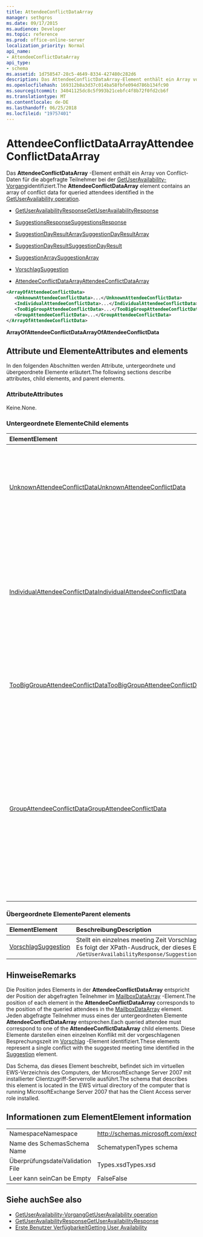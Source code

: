 ```yaml
---
title: AttendeeConflictDataArray
manager: sethgros
ms.date: 09/17/2015
ms.audience: Developer
ms.topic: reference
ms.prod: office-online-server
localization_priority: Normal
api_name:
- AttendeeConflictDataArray
api_type:
- schema
ms.assetid: 1d758547-28c5-4649-8334-427480c282d6
description: Das AttendeeConflictDataArray-Element enthält ein Array von Conflict-Daten für die abgefragte Teilnehmer bei der Konflikte GetUserAvailability identifiziert.
ms.openlocfilehash: 169312b8a3d37c014ba58fbfe094d786b134fc90
ms.sourcegitcommit: 34041125dc8c5f993b21cebfc4f8b72f0fd2cb6f
ms.translationtype: MT
ms.contentlocale: de-DE
ms.lasthandoff: 06/25/2018
ms.locfileid: "19757401"
---
```

# <a name="attendeeconflictdataarray"></a><span data-ttu-id="37264-103">AttendeeConflictDataArray</span><span class="sxs-lookup"><span data-stu-id="37264-103">AttendeeConflictDataArray</span></span>

<span data-ttu-id="37264-104">Das **AttendeeConflictDataArray** -Element enthält ein Array von Conflict-Daten für die abgefragte Teilnehmer bei der [GetUserAvailability-Vorgang](getuseravailability-operation.md)identifiziert.</span><span class="sxs-lookup"><span data-stu-id="37264-104">The **AttendeeConflictDataArray** element contains an array of conflict data for queried attendees identified in the [GetUserAvailability operation](getuseravailability-operation.md).</span></span>
  
- [<span data-ttu-id="37264-105">GetUserAvailabilityResponse</span><span class="sxs-lookup"><span data-stu-id="37264-105">GetUserAvailabilityResponse</span></span>](getuseravailabilityresponse.md)
  
- [<span data-ttu-id="37264-106">SuggestionsResponse</span><span class="sxs-lookup"><span data-stu-id="37264-106">SuggestionsResponse</span></span>](suggestionsresponse.md)
  
- [<span data-ttu-id="37264-107">SuggestionDayResultArray</span><span class="sxs-lookup"><span data-stu-id="37264-107">SuggestionDayResultArray</span></span>](suggestiondayresultarray.md)
  
- [<span data-ttu-id="37264-108">SuggestionDayResult</span><span class="sxs-lookup"><span data-stu-id="37264-108">SuggestionDayResult</span></span>](suggestiondayresult.md)
  
- [<span data-ttu-id="37264-109">SuggestionArray</span><span class="sxs-lookup"><span data-stu-id="37264-109">SuggestionArray</span></span>](suggestionarray.md)
  
- [<span data-ttu-id="37264-110">Vorschlag</span><span class="sxs-lookup"><span data-stu-id="37264-110">Suggestion</span></span>](suggestion.md)
  
- [<span data-ttu-id="37264-111">AttendeeConflictDataArray</span><span class="sxs-lookup"><span data-stu-id="37264-111">AttendeeConflictDataArray</span></span>](attendeeconflictdataarray.md)
  
```xml
<ArrayOfAttendeeConflictData>
   <UnknownAttendeeConflictData>...</UnknownAttendeeConflictData>
   <IndividualAttendeeConflictData>...</IndividualAttendeeConflictData>
   <TooBigGroupAttendeeConflictData>...</TooBigGroupAttendeeConflictData>
   <GroupAttendeeConflictData>...</GroupAttendeeConflictData>
</ArrayOfAttendeeConflictData>
```

 <span data-ttu-id="37264-112">**ArrayOfAttendeeConflictData**</span><span class="sxs-lookup"><span data-stu-id="37264-112">**ArrayOfAttendeeConflictData**</span></span>
## <a name="attributes-and-elements"></a><span data-ttu-id="37264-113">Attribute und Elemente</span><span class="sxs-lookup"><span data-stu-id="37264-113">Attributes and elements</span></span>

<span data-ttu-id="37264-114">In den folgenden Abschnitten werden Attribute, untergeordnete und übergeordnete Elemente erläutert.</span><span class="sxs-lookup"><span data-stu-id="37264-114">The following sections describe attributes, child elements, and parent elements.</span></span>
  
### <a name="attributes"></a><span data-ttu-id="37264-115">Attribute</span><span class="sxs-lookup"><span data-stu-id="37264-115">Attributes</span></span>

<span data-ttu-id="37264-116">Keine.</span><span class="sxs-lookup"><span data-stu-id="37264-116">None.</span></span>
  
### <a name="child-elements"></a><span data-ttu-id="37264-117">Untergeordnete Elemente</span><span class="sxs-lookup"><span data-stu-id="37264-117">Child elements</span></span>

|<span data-ttu-id="37264-118">**Element**</span><span class="sxs-lookup"><span data-stu-id="37264-118">**Element**</span></span>|<span data-ttu-id="37264-119">**Beschreibung**</span><span class="sxs-lookup"><span data-stu-id="37264-119">**Description**</span></span>|
|:-----|:-----|
|[<span data-ttu-id="37264-120">UnknownAttendeeConflictData</span><span class="sxs-lookup"><span data-stu-id="37264-120">UnknownAttendeeConflictData</span></span>](unknownattendeeconflictdata.md) <br/> |<span data-ttu-id="37264-121">Stellt einen Teilnehmer nicht aufgelöst werden oder einen Teilnehmer, der nicht auf einen Benutzer, der Verteilerliste oder der Kontakt ist dar.</span><span class="sxs-lookup"><span data-stu-id="37264-121">Represents an unresolvable attendee or an attendee that is not a user, distribution list, or contact.</span></span>  <br/> |
|[<span data-ttu-id="37264-122">IndividualAttendeeConflictData</span><span class="sxs-lookup"><span data-stu-id="37264-122">IndividualAttendeeConflictData</span></span>](individualattendeeconflictdata.md) <br/> |<span data-ttu-id="37264-123">Enthält eines Benutzers oder Kontakts Frei/Gebucht-Status für ein Time-Fenster, das zur selben Zeit als die vorgeschlagenen auftritt, Besprechungszeit im [Vorschlag](suggestion.md) -Element identifiziert.</span><span class="sxs-lookup"><span data-stu-id="37264-123">Contains a user's or contact's free/busy status for a time window that occurs at the same time as the suggested meeting time identified in the [Suggestion](suggestion.md) element.</span></span>  <br/> |
|[<span data-ttu-id="37264-124">TooBigGroupAttendeeConflictData</span><span class="sxs-lookup"><span data-stu-id="37264-124">TooBigGroupAttendeeConflictData</span></span>](toobiggroupattendeeconflictdata.md) <br/> |<span data-ttu-id="37264-125">Stellt einen Teilnehmer, die als Verteilerliste aufgelöst, die aufgrund ihrer Größe erweitern.</span><span class="sxs-lookup"><span data-stu-id="37264-125">Represents an attendee that resolved as a distribution list that was too large to expand.</span></span>  <br/> |
|[<span data-ttu-id="37264-126">GroupAttendeeConflictData</span><span class="sxs-lookup"><span data-stu-id="37264-126">GroupAttendeeConflictData</span></span>](groupattendeeconflictdata.md) <br/> |<span data-ttu-id="37264-127">Enthält Konfliktinformationen über die Anzahl von Benutzern zur Verfügung, die Anzahl der Benutzer, die Konflikte und die Anzahl der Benutzer, die nicht zu Ihrer Verfügbarkeit einsehen in einer Verteilerliste für eine vorgeschlagene Besprechungszeit verfügen aggregierte.</span><span class="sxs-lookup"><span data-stu-id="37264-127">Contains aggregate conflict information about the number of users available, the number of users who have conflicts, and the number of users who do not have availability information in a distribution list for a suggested meeting time.</span></span>  <br/> |
   
### <a name="parent-elements"></a><span data-ttu-id="37264-128">Übergeordnete Elemente</span><span class="sxs-lookup"><span data-stu-id="37264-128">Parent elements</span></span>

|<span data-ttu-id="37264-129">**Element**</span><span class="sxs-lookup"><span data-stu-id="37264-129">**Element**</span></span>|<span data-ttu-id="37264-130">**Beschreibung**</span><span class="sxs-lookup"><span data-stu-id="37264-130">**Description**</span></span>|
|:-----|:-----|
|[<span data-ttu-id="37264-131">Vorschlag</span><span class="sxs-lookup"><span data-stu-id="37264-131">Suggestion</span></span>](suggestion.md) <br/> |<span data-ttu-id="37264-132">Stellt ein einzelnes meeting Zeit Vorschlag.</span><span class="sxs-lookup"><span data-stu-id="37264-132">Represents a single meeting time suggestion.</span></span>  <br/> <span data-ttu-id="37264-133">Es folgt der XPath-Ausdruck, der dieses Element:</span><span class="sxs-lookup"><span data-stu-id="37264-133">The following is the XPath expression to this element:</span></span>  <br/>  `/GetUserAvailabilityResponse/SuggestionsResponse/SuggestionDayResultArray/SuggestionDayResult[i]/SuggestionArray/Suggestion[i]` <br/> |
   
## <a name="remarks"></a><span data-ttu-id="37264-134">Hinweise</span><span class="sxs-lookup"><span data-stu-id="37264-134">Remarks</span></span>

<span data-ttu-id="37264-135">Die Position jedes Elements in der **AttendeeConflictDataArray** entspricht der Position der abgefragten Teilnehmer im [MailboxDataArray](mailboxdataarray.md) -Element.</span><span class="sxs-lookup"><span data-stu-id="37264-135">The position of each element in the **AttendeeConflictDataArray** corresponds to the position of the queried attendees in the [MailboxDataArray](mailboxdataarray.md) element.</span></span> <span data-ttu-id="37264-136">Jeden abgefragte Teilnehmer muss eines der untergeordneten Elemente **AttendeeConflictDataArray** entsprechen.</span><span class="sxs-lookup"><span data-stu-id="37264-136">Each queried attendee must correspond to one of the **AttendeeConflictDataArray** child elements.</span></span> <span data-ttu-id="37264-137">Diese Elemente darstellen einen einzelnen Konflikt mit der vorgeschlagenen Besprechungszeit im [Vorschlag](suggestion.md) -Element identifiziert.</span><span class="sxs-lookup"><span data-stu-id="37264-137">These elements represent a single conflict with the suggested meeting time identified in the [Suggestion](suggestion.md) element.</span></span> 
  
<span data-ttu-id="37264-138">Das Schema, das dieses Element beschreibt, befindet sich im virtuellen EWS-Verzeichnis des Computers, der MicrosoftExchange Server 2007 mit installierter Clientzugriff-Serverrolle ausführt.</span><span class="sxs-lookup"><span data-stu-id="37264-138">The schema that describes this element is located in the EWS virtual directory of the computer that is running MicrosoftExchange Server 2007 that has the Client Access server role installed.</span></span>
  
## <a name="element-information"></a><span data-ttu-id="37264-139">Informationen zum Element</span><span class="sxs-lookup"><span data-stu-id="37264-139">Element information</span></span>

|||
|:-----|:-----|
|<span data-ttu-id="37264-140">Namespace</span><span class="sxs-lookup"><span data-stu-id="37264-140">Namespace</span></span>  <br/> |http://schemas.microsoft.com/exchange/services/2006/types  <br/> |
|<span data-ttu-id="37264-141">Name des Schemas</span><span class="sxs-lookup"><span data-stu-id="37264-141">Schema Name</span></span>  <br/> |<span data-ttu-id="37264-142">Schematypen</span><span class="sxs-lookup"><span data-stu-id="37264-142">Types schema</span></span>  <br/> |
|<span data-ttu-id="37264-143">Überprüfungsdatei</span><span class="sxs-lookup"><span data-stu-id="37264-143">Validation File</span></span>  <br/> |<span data-ttu-id="37264-144">Types.xsd</span><span class="sxs-lookup"><span data-stu-id="37264-144">Types.xsd</span></span>  <br/> |
|<span data-ttu-id="37264-145">Leer kann sein</span><span class="sxs-lookup"><span data-stu-id="37264-145">Can be Empty</span></span>  <br/> |<span data-ttu-id="37264-146">False</span><span class="sxs-lookup"><span data-stu-id="37264-146">False</span></span>  <br/> |
   
## <a name="see-also"></a><span data-ttu-id="37264-147">Siehe auch</span><span class="sxs-lookup"><span data-stu-id="37264-147">See also</span></span>

- [<span data-ttu-id="37264-148">GetUserAvailability-Vorgang</span><span class="sxs-lookup"><span data-stu-id="37264-148">GetUserAvailability operation</span></span>](getuseravailability-operation.md) 
- [<span data-ttu-id="37264-149">GetUserAvailabilityResponse</span><span class="sxs-lookup"><span data-stu-id="37264-149">GetUserAvailabilityResponse</span></span>](getuseravailabilityresponse.md)
- [<span data-ttu-id="37264-150">Erste Benutzer Verfügbarkeit</span><span class="sxs-lookup"><span data-stu-id="37264-150">Getting User Availability</span></span>](http://msdn.microsoft.com/library/d4133fcb-9b0f-4e6b-aadf-a389da83516a%28Office.15%29.aspx)

